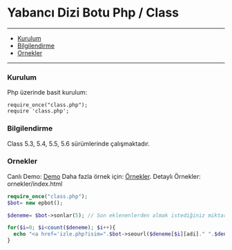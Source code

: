 # Yabancı Dizi Botu Php / Class

---
- [Kurulum](#kurulum)
- [Bilgilendirme](#bilgilendirme)
- [Ornekler](#ornekler)
---


### Kurulum

Php üzerinde basit kurulum:

    require_once("class.php");
    require 'class.php';

### Bilgilendirme

Class 5.3, 5.4, 5.5, 5.6 sürümlerinde çalışmaktadır.

### Ornekler
Canlı Demo: [Demo](http://bit.ly/2F3LPXv)
Daha fazla örnek için: [Örnekler](https://github.com/ErenKrt/yabanci-dizi-botu-php-class/tree/master/ornekler).
Detaylı Örnekler: ornekler/index.html
```php
require_once("class.php");
$bot= new epbot();

$deneme= $bot->sonlar(5); // Son eklenenlerden almak istediğiniz miktar

for($i=0; $i<count($deneme); $i++){
  echo "<a href='izle.php?isim=".$bot->seourl($deneme[$i][adi]." ".$deneme[$i][epadi])."' target='_blank'>".$deneme[$i][adi]."-".$deneme[$i][epadi]." | ".$deneme[$i][tarih]."<br><img src='resim.php?url=".$deneme[$i][resim]."' height='200' width='200'></a><hr>";
}
```
